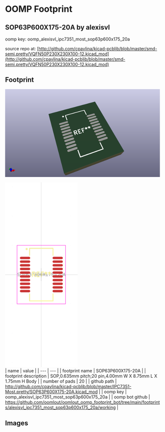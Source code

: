 # OOMP Footprint  
## SOP63P600X175-20A  by alexisvl  
  
oomp key: oomp_alexisvl_ipc7351_most_sop63p600x175_20a  
  
source repo at: [http://github.com/cpavlina/kicad-pcblib/blob/master/smd-semi.pretty/VQFN50P230X230X100-12.kicad_mod](http://github.com/cpavlina/kicad-pcblib/blob/master/smd-semi.pretty/VQFN50P230X230X100-12.kicad_mod)  
## Footprint  
  
[![working_kicad_pcb_3d.png](working_kicad_pcb_3d_600.png)](working_kicad_pcb_3d.png)  
  
[![working.png](working_600.png)](working.png)  
| name | value | 
| --- | --- | 
| footprint name | SOP63P600X175-20A | 
| footprint description | SOP,0.635mm pitch;20 pin,4.00mm W X 8.75mm L X 1.75mm H Body | 
| number of pads | 20 | 
| github path | http://github.com/cpavlina/kicad-pcblib/blob/master/IPC7351-Most.pretty/SOP63P600X175-20A.kicad_mod | 
| oomp key | oomp_alexisvl_ipc7351_most_sop63p600x175_20a | 
| oomp bot github | https://github.com/oomlout/oomlout_oomp_footprint_bot/tree/main/footprints/alexisvl_ipc7351_most_sop63p600x175_20a/working | 
## Images  
